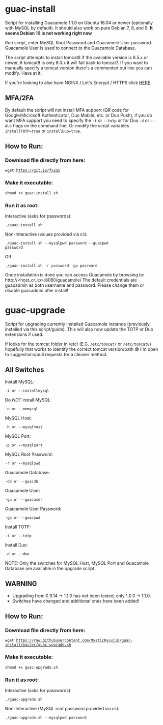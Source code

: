 

# guac-install

Script for installing Guacamole 1.1.0 on Ubuntu 16.04 or newer (optionally with MySQL by default). It should also work on pure Debian 7, 8, and 9. **It seems Debian 10 is not working right now**

Run script, enter MySQL Root Password and Guacamole User password. Guacamole User is used to connect to the Guacamole Database.

The script attempts to install tomcat8 if the available version is 8.5.x or newer, if tomcat8 is only 8.0.x it will fall back to tomcat7. If you want to manually specify a tomcat version there's a commented out line you can modify. Have at it.

If you're looking to also have NGINX / Let's Encrypt / HTTPS click [HERE](https://github.com/bigredthelogger/guacamole)

## MFA/2FA

By default the script will not install MFA support (QR code for Google/Microsoft Authenticator, Duo Mobile, etc. or Duo Push), if you do want MFA support you need to specify the `-t` or `--totp` or for Duo `-d` or `--duo` flags on the command line. Or modify the script variables `installTOTP=true` or `installDuo=true`.

## How to Run:

### Download file directly from here:

<code>wget https://git.io/fxZq5</code>

### Make it executable:

<code>chmod +x guac-install.sh</code>

### Run it as root:

Interactive (asks for passwords):

<code>./guac-install.sh</code>

Non-Interactive (values provided via cli):

<code>./guac-install.sh --mysqlpwd password --guacpwd password</code>

OR

<code>./guac-install.sh -r password -gp password</code>

Once installation is done you can access Guacamole by browsing to: http://<host_or_ip>:8080/guacamole/
The default credentials are guacadmin as both username and password. Please change them or disable guacadmin after install!

# guac-upgrade
Script for upgrading currently installed Guacamole instance (previously installed via this script/guide).  This will also now update the TOTP or Duo extensions if used.


If looks for the tomcat folder in /etc/ (E.G. `/etc/tomcat7` or `/etc/tomcat8`) hopefully that works to identify the correct tomcat version/path :smile: I'm open to suggestions/pull requests for a cleaner method.

## All Switches

Install MySQL:

<code>-i or --installmysql</code>

Do *NOT* install MySQL:

<code>-n or --nomysql</code>

MySQL Host:

<code>-h or --mysqlhost</code>

MySQL Port:

<code>-p or --mysqlport</code>

MySQL Root Password:

<code>-r or --mysqlpwd</code>

Guacamole Database:

<code>-db or --guacdb</code>

Guacamole User:

<code>-gu or --guacuser</code>

Guacamole User Password:

<code>-gp or --guacpwd</code>

Install TOTP:

<code>-t or --totp</code>

Install Duo:

<code>-d or --duo</code>

NOTE: Only the switches for MySQL Host, MySQL Port and Guacamole Database are available in the upgrade script.

## WARNING

- Upgrading from 0.9.14 -> 1.1.0 has not been tested, only 1.0.0 -> 1.1.0.
- Switches have changed and additional ones have been added!

## How to Run:

### Download file directly from here:

<code>wget https://raw.githubusercontent.com/MysticRyuujin/guac-install/master/guac-upgrade.sh</code>

### Make it executable:

<code>chmod +x guac-upgrade.sh</code>

### Run it as root:

Interactive (asks for passwords):

<code>./guac-upgrade.sh</code>

Non-Interactive (MySQL root password provided via cli):

<code>./guac-upgrade.sh --mysqlpwd password</code>
